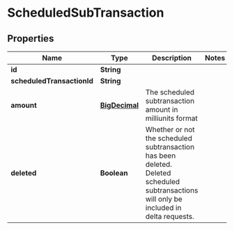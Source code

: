 
# ScheduledSubTransaction

## Properties
Name | Type | Description | Notes
------------ | ------------- | ------------- | -------------
**id** | **String** |  | 
**scheduledTransactionId** | **String** |  | 
**amount** | [**BigDecimal**](BigDecimal.md) | The scheduled subtransaction amount in milliunits format | 
**deleted** | **Boolean** | Whether or not the scheduled subtransaction has been deleted.  Deleted scheduled subtransactions will only be included in delta requests. | 




